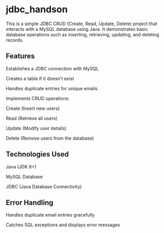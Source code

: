 # jdbc_handson

This is a simple JDBC CRUD (Create, Read, Update, Delete) project that interacts with a MySQL database using Java. It demonstrates basic database operations such as inserting, retrieving, updating, and deleting records.

## Features

Establishes a JDBC connection with MySQL

Creates a table if it doesn't exist

Handles duplicate entries for unique emails

Implements CRUD operations:

Create (Insert new users)

Read (Retrieve all users)

Update (Modify user details)

Delete (Remove users from the database)

## Technologies Used

Java (JDK 8+)

MySQL Database

JDBC (Java Database Connectivity)

## Error Handling

Handles duplicate email entries gracefully

Catches SQL exceptions and displays error messages

